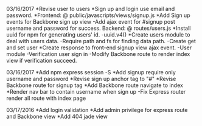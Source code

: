 03/16/2017
*Revise user to users
*Sign up and login use email and password.
*Frontend: @ public/javascripts/views/signup.js
	*Add Sign up events for Backbone sign up view
		-Add ajax event for #signup post username and password for success.
Backend: @ routes/users.js
	*Install uuid for npm for generating users' id.
		-uuid.v4()
	*Create users module to deal with users data.
		-Require path and fs for finding data path.
		-Create get and set user
	*Create response to front-end signup view ajax event.
		-User module
		-Verification user sign in
		-Modify Backbone route to render index view if verification succeed.

03/16/2017
*Add npm express session -S
*Add signup require only username and password
*Revise sign up anchor tag to "#"
*Revise Backbone route for signup tag
*Add Backbone route navigate to index
*Render nav bar to contain username when sign up
	-Fix Express router render all route with index page

03/17/2016
*Add login validation
*Add admin privilege for express route and Backbone view
*Add 404 jade view